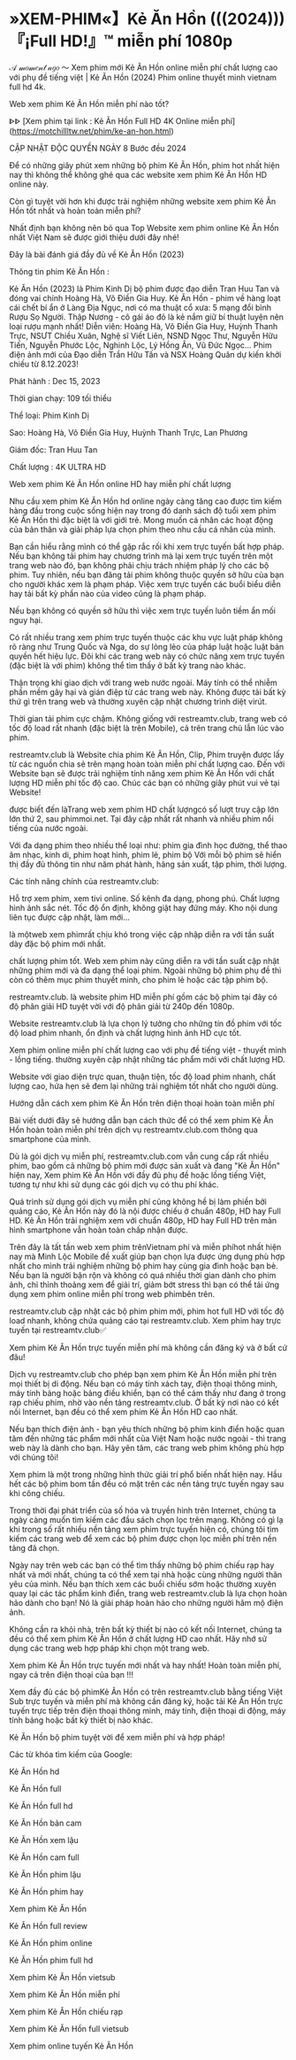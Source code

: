 # »XEM-PHIM«】Kẻ Ăn Hồn (((2024)))『¡Full HD!』™ miễn phí 1080p
𝒜 𝓂𝑜𝓂𝑒𝓃𝓉 𝒶𝑔𝑜 ～ Xem phim mới Kẻ Ăn Hồn online miễn phí chất lượng cao với phụ đề tiếng việt | Kẻ Ăn Hồn (2024) Phim online thuyết minh vietnam full hd 4k.

Web xem phim Kẻ Ăn Hồn miễn phí nào tốt?

ᐈᐈ [Xem phim tại link : Kẻ Ăn Hồn Full HD 4K Online miễn phí] (https://motchillltw.net/phim/ke-an-hon.html)

CẬP NHẬT ĐỘC QUYỀN NGÀY 8 Bước đều 2024

Để có những giây phút xem những bộ phim Kẻ Ăn Hồn, phim hot nhất hiện nay thì không thể không ghé qua các website xem phim Kẻ Ăn Hồn HD online này.

Còn gì tuyệt vời hơn khi được trải nghiệm những website xem phim Kẻ Ăn Hồn tốt nhất và hoàn toàn miễn phí?

Nhất định bạn không nên bỏ qua Top Website xem phim online Kẻ Ăn Hồn nhất Việt Nam sẽ được giới thiệu dưới đây nhé!

Đây là bài đánh giá đầy đủ về Kẻ Ăn Hồn (2023)

Thông tin phim Kẻ Ăn Hồn :

Kẻ Ăn Hồn (2023) là Phim Kinh Dị bộ phim được đạo diễn Tran Huu Tan và đóng vai chính Hoàng Hà, Võ Điền Gia Huy. Kẻ Ăn Hồn - phim về hàng loạt cái chết bí ẩn ở Làng Địa Ngục, nơi có ma thuật cổ xưa: 5 mạng đổi bình Rượu Sọ Người. Thập Nương - cô gái áo đỏ là kẻ nắm giữ bí thuật luyện nên loại rượu mạnh nhất! Diễn viên: Hoàng Hà, Võ Điền Gia Huy, Huỳnh Thanh Trực, NSƯT Chiều Xuân, Nghệ sĩ Viết Liên, NSND Ngọc Thư, Nguyễn Hữu Tiến, Nguyễn Phước Lộc, Nghinh Lộc, Lý Hồng Ân, Vũ Đức Ngọc… Phim điện ảnh mới của Đạo diễn Trần Hữu Tấn và NSX Hoàng Quân dự kiến khởi chiếu từ 8.12.2023!

Phát hành : Dec 15, 2023

Thời gian chạy: 109 tối thiểu

Thể loại: Phim Kinh Dị

Sao: Hoàng Hà, Võ Điền Gia Huy, Huỳnh Thanh Trực, Lan Phương

Giám đốc: Tran Huu Tan

Chất lượng : 4K ULTRA HD

Web xem phim Kẻ Ăn Hồn online HD hay miễn phí chất lượng

Nhu cầu xem phim Kẻ Ăn Hồn hd online ngày càng tăng cao được tìm kiếm hàng đầu trong cuộc sống hiện nay trong đó danh sách độ tuổi xem phim Kẻ Ăn Hồn thì đặc biệt là với giới trẻ. Mong muốn cá nhân các hoạt động của bản thân và giải pháp lựa chọn phim theo nhu cầu cá nhân của mình.

Bạn cần hiểu rằng mình có thể gặp rắc rối khi xem trực tuyến bất hợp pháp. Nếu bạn không tải phim hay chương trình mà lại xem trực tuyến trên một trang web nào đó, bạn không phải chịu trách nhiệm pháp lý cho các bộ phim. Tuy nhiên, nếu bạn đăng tải phim không thuộc quyền sở hữu của bạn cho người khác xem là phạm pháp. Việc xem trực tuyến các buổi biểu diễn hay tải bất kỳ phần nào của video cũng là phạm pháp.

Nếu bạn không có quyền sở hữu thì việc xem trực tuyến luôn tiềm ẩn mối nguy hại.

Có rất nhiều trang xem phim trực tuyến thuộc các khu vực luật pháp không rõ ràng như Trung Quốc và Nga, do sự lỏng lẻo của pháp luật hoặc luật bản quyền hết hiệu lực. Đôi khi các trang web này có chức năng xem trực tuyến (đặc biệt là với phim) không thể tìm thấy ở bất kỳ trang nào khác.

Thận trọng khi giao dịch với trang web nước ngoài. Máy tính có thể nhiễm phần mềm gây hại và gián điệp từ các trang web này. Không được tải bất kỳ thứ gì trên trang web và thường xuyên cập nhật chương trình diệt virút.

Thời gian tải phim cực chậm. Không giống với restreamtv.club, trang web có tốc độ load rất nhanh (đặc biệt là trên Mobile), cả trên trang chủ lẫn lúc vào phim.

restreamtv.club là Website chia phim Kẻ Ăn Hồn, Clip, Phim truyện được lấy từ các nguồn chia sẻ trên mạng hoàn toàn miễn phí chất lượng cao. Đến với Website bạn sẽ được trải nghiệm tính năng xem phim Kẻ Ăn Hồn với chất lượng HD miễn phí tốc độ cao. Chúc các bạn có những giây phút vui vẻ tại Website!

được biết đến làTrang web xem phim HD chất lượngcó số lượt truy cập lớn lớn thứ 2, sau phimmoi.net. Tại đây cập nhất rất nhanh và nhiều phim nổi tiếng của nước ngoài.

Với đa dạng phim theo nhiều thể loại như: phim gia đình học đường, thể thao âm nhạc, kinh di, phim hoạt hình, phim lẻ, phim bộ Với mỗi bộ phim sẽ hiển thị đầy đủ thông tin như năm phát hành, hãng sản xuất, tập phim, thời lượng.

Các tính năng chính của restreamtv.club:

Hỗ trợ xem phim, xem tivi online. Số kênh đa dạng, phong phú. Chất lượng hình ảnh sắc nét. Tốc độ ổn định, không giật hay đứng máy. Kho nội dung liên tục được cập nhật, làm mới...

là mộtweb xem phimrất chịu khó trong việc cập nhập diễn ra với tần suất dày đặc bộ phim mới nhất.

chất lượng phim tốt. Web xem phim này cũng diễn ra với tần suất cập nhật những phim mới và đa dạng thể loại phim. Ngoài những bộ phim phụ đề thì còn có thêm mục phim thuyết minh, cho phim lẻ hoặc các tập phim bộ.

restreamtv.club. là website phim HD miễn phí gồm các bộ phim tại đây có độ phân giải HD tuyệt vời với độ phân giải từ 240p đến 1080p.

Website restreamtv.club là lựa chọn lý tưởng cho những tín đồ phim với tốc độ load phim nhanh, ổn định và chất lượng hình ảnh HD cực tốt.

Xem phim online miễn phí chất lượng cao với phụ đề tiếng việt - thuyết minh - lồng tiếng. thường xuyên cập nhật những tác phẩm mới với chất lượng HD.

Website với giao diện trực quan, thuận tiện, tốc độ load phim nhanh, chất lượng cao, hứa hẹn sẽ đem lại những trải nghiệm tốt nhất cho người dùng.

Hướng dẫn cách xem phim Kẻ Ăn Hồn trên điện thoại hoàn toàn miễn phí

Bài viết dưới đây sẽ hướng dẫn bạn cách thức để có thể xem phim Kẻ Ăn Hồn hoàn toàn miễn phí trên dịch vụ restreamtv.club.com thông qua smartphone của mình.

Dù là gói dịch vụ miễn phí, restreamtv.club.com vẫn cung cấp rất nhiều phim, bao gồm cả những bộ phim mới được sản xuất và đang "Kẻ Ăn Hồn" hiện nay, Xem phim Kẻ Ăn Hồn với đầy đủ phụ đề hoặc lồng tiếng Việt, tương tự như khi sử dụng các gói dịch vụ có thu phí khác.

Quá trình sử dụng gói dịch vụ miễn phí cũng không hề bị làm phiền bởi quảng cáo, Kẻ Ăn Hồn này đó là nội được chiếu ở chuẩn 480p, HD hay Full HD. Kẻ Ăn Hồn trải nghiệm xem với chuẩn 480p, HD hay Full HD trên màn hình smartphone vẫn hoàn toàn chấp nhận được.

Trên đây là tất tần web xem phim trênVietnam phí và miễn phíhot nhất hiện nay mà Minh Lộc Mobile đề xuất giúp bạn chọn lựa được ứng dụng phù hợp nhất cho mình trải nghiệm những bộ phim hay cùng gia đình hoặc bạn bè. Nếu bạn là người bận rộn và không có quá nhiều thời gian dành cho phim ảnh, chỉ thỉnh thoảng xem để giải trí, giảm bớt stress thì bạn có thể tải ứng dụng xem phim online miễn phí trong web phimbên trên.

restreamtv.club cập nhật các bộ phim phim mới, phim hot full HD với tốc độ load nhanh, không chứa quảng cáo tại restreamtv.club. Xem phim hay trực tuyến tại restreamtv.club✅

Xem phim Kẻ Ăn Hồn trực tuyến miễn phí mà không cần đăng ký và ở bất cứ đâu!

Dịch vụ restreamtv.club cho phép bạn xem phim Kẻ Ăn Hồn miễn phí trên mọi thiết bị di động. Nếu bạn có máy tính xách tay, điện thoại thông minh, máy tính bảng hoặc bảng điều khiển, bạn có thể cảm thấy như đang ở trong rạp chiếu phim, nhờ vào nền tảng restreamtv.club. Ở bất kỳ nơi nào có kết nối Internet, bạn đều có thể xem phim Kẻ Ăn Hồn HD cao nhất.

Nếu bạn thích điện ảnh - bạn yêu thích những bộ phim kinh điển hoặc quan tâm đến những tác phẩm mới nhất của Việt Nam hoặc nước ngoài - thì trang web này là dành cho bạn. Hãy yên tâm, các trang web phim không phù hợp với chúng tôi!

Xem phim là một trong những hình thức giải trí phổ biến nhất hiện nay. Hầu hết các bộ phim bom tấn đều có mặt trên các nền tảng trực tuyến ngay sau khi công chiếu.

Trong thời đại phát triển của số hóa và truyền hình trên Internet, chúng ta ngày càng muốn tìm kiếm các đầu sách chọn lọc trên mạng. Không có gì lạ khi trong số rất nhiều nền tảng xem phim trực tuyến hiện có, chúng tôi tìm kiếm các trang web để xem các bộ phim được chọn lọc miễn phí trên nền tảng đã chọn.

Ngày nay trên web các bạn có thể tìm thấy những bộ phim chiếu rạp hay nhất và mới nhất, chúng ta có thể xem tại nhà hoặc cùng những người thân yêu của mình. Nếu bạn thích xem các buổi chiếu sớm hoặc thường xuyên quay lại các tác phẩm kinh điển, trang web restreamtv.club là lựa chọn hoàn hảo dành cho bạn! Nó là giải pháp hoàn hảo cho những người hâm mộ điện ảnh.

Không cần ra khỏi nhà, trên bất kỳ thiết bị nào có kết nối Internet, chúng ta đều có thể xem phim Kẻ Ăn Hồn ở chất lượng HD cao nhất. Hãy nhớ sử dụng các trang web hợp pháp khi chọn một trang web.

Xem phim Kẻ Ăn Hồn trực tuyến mới nhất và hay nhất! Hoàn toàn miễn phí, ngay cả trên điện thoại của bạn !!!

Xem đầy đủ các bộ phimKẻ Ăn Hồn có trên restreamtv.club bằng tiếng Việt Sub trực tuyến và miễn phí mà không cần đăng ký, hoặc tải Kẻ Ăn Hồn trực tuyến trực tiếp trên điện thoại thông minh, máy tính, điện thoại di động, máy tính bảng hoặc bất kỳ thiết bị nào khác.

Kẻ Ăn Hồn bộ phim tuyệt vời để xem miễn phí và hợp pháp!

Các từ khóa tìm kiếm của Google:

Kẻ Ăn Hồn hd

Kẻ Ăn Hồn full

Kẻ Ăn Hồn full hd

Kẻ Ăn Hồn bản cam

Kẻ Ăn Hồn xem lậu

Kẻ Ăn Hồn cam full

Kẻ Ăn Hồn phim lậu

Kẻ Ăn Hồn phim hay

Xem phim Kẻ Ăn Hồn

Kẻ Ăn Hồn full review

Kẻ Ăn Hồn phim online

Kẻ Ăn Hồn phim full hd

Xem phim Kẻ Ăn Hồn vietsub

Xem phim Kẻ Ăn Hồn miễn phí

Xem phim Kẻ Ăn Hồn chiếu rạp

Xem phim Kẻ Ăn Hồn full vietsub

Xem phim online tuyến Kẻ Ăn Hồn